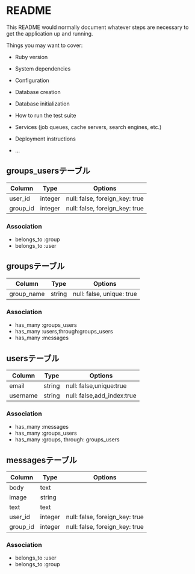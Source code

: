 # README

This README would normally document whatever steps are necessary to get the
application up and running.

Things you may want to cover:

* Ruby version

* System dependencies

* Configuration

* Database creation

* Database initialization

* How to run the test suite

* Services (job queues, cache servers, search engines, etc.)

* Deployment instructions

* ...
## groups_usersテーブル

|Column|Type|Options|
|------|----|-------|
|user_id|integer|null: false, foreign_key: true|
|group_id|integer|null: false, foreign_key: true|

### Association
- belongs_to :group
- belongs_to :user

## groupsテーブル

|Column|Type|Options|
|------|----|-------|
|group_name|string|null: false, unique: true|

### Association

- has_many :groups_users
- has_many :users,through:groups_users
- has_many :messages

## usersテーブル

|Column|Type|Options|
|------|----|-------|
|email|string|null: false,unique:true|
|username|string|null: false,add_index:true|

### Association
- has_many :messages
- has_many :groups_users
- has_many :groups, through: groups_users

## messagesテーブル

|Column|Type|Options|
|------|----|-------|
|body|text||
|image|string||
|text|text||
|user_id|integer|null: false, foreign_key: true|
|group_id|integer|null: false, foreign_key: true|

### Association
- belongs_to :user
- belongs_to :group